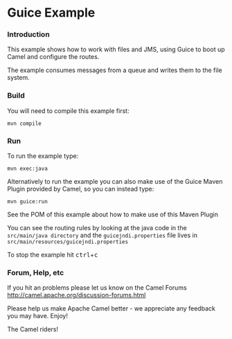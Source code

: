 # Guice Example

### Introduction

This example shows how to work with files and JMS, using Guice to boot up
Camel and configure the routes.

The example consumes messages from a queue and writes them to the file
system.

### Build

You will need to compile this example first:

	mvn compile

### Run

To run the example type:

	mvn exec:java

Alternatively to run the example you can also make use of the Guice Maven
Plugin provided by Camel, so you can instead type:

	mvn guice:run

See the POM of this example about how to make use of this Maven Plugin

You can see the routing rules by looking at the java code in the
`src/main/java directory` and the `guicejndi.properties` file lives in
`src/main/resources/guicejndi.properties`

To stop the example hit <kbd>ctrl</kbd>+<kbd>c</kbd>


### Forum, Help, etc

If you hit an problems please let us know on the Camel Forums 
	<http://camel.apache.org/discussion-forums.html>

Please help us make Apache Camel better - we appreciate any feedback you may
have.  Enjoy!


The Camel riders!
